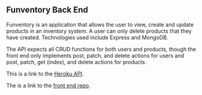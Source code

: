 ## Funventory Back End

Funventory is an application that allows the user to view, create and update products in an inventory system. A user can only delete products that they have created. Technologies used include Express and MongoDB.

The API expects all CRUD functions for both users and products, though the front end only implements post, patch, and delete actions for users and post, patch, get (index), and delete actions for products.

This is a link to the [Heroku API](https://funventory.herokuapp.com/).

The is a link to the [front end repo](https://github.com/Team-Pug/inventory-front-end).
